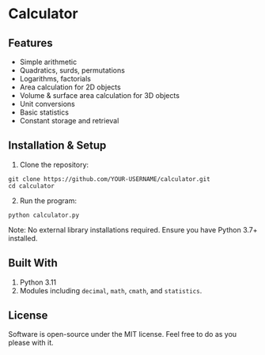 # Calculator
## Features
- Simple arithmetic
- Quadratics, surds, permutations
- Logarithms, factorials
- Area calculation for 2D objects
- Volume & surface area calculation for 3D objects
- Unit conversions
- Basic statistics
- Constant storage and retrieval

## Installation & Setup
1. Clone the repository:
```
git clone https://github.com/YOUR-USERNAME/calculator.git
cd calculator
```
2. Run the program:
```
python calculator.py
```
Note: No external library installations required. Ensure you have Python 3.7+ installed.

## Built With
1. Python 3.11
2. Modules including ```decimal```, ```math```, ```cmath```, and ```statistics```.

## License
Software is open-source under the MIT license. Feel free to do as you please with it.
